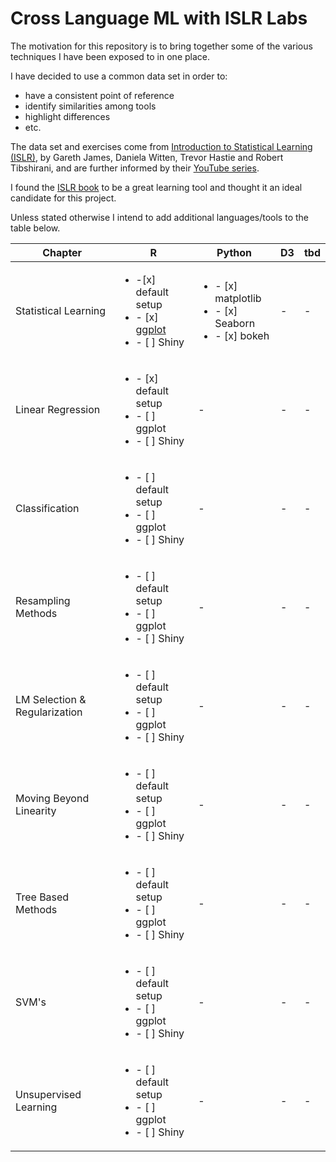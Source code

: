 # Cross Language ML with ISLR Labs


The motivation for this repository is to bring together some of the various techniques I have been exposed to in one place. 

I have decided to use a common data set in order to:

- have a consistent point of reference
- identify similarities among tools
- highlight differences
- etc.

The data set and exercises come from [Introduction to Statistical Learning (ISLR)](http://www-bcf.usc.edu/~gareth/ISL/), by Gareth James, Daniela Witten, Trevor Hastie and Robert Tibshirani, and are further informed by their [YouTube series](https://www.youtube.com/user/dataschool/playlists?shelf_id=4&view=50&sort=dd). 

I found the [ISLR book](http://www-bcf.usc.edu/~gareth/ISL/ISLR%20Sixth%20Printing.pdf) to be a great learning tool and thought it an ideal candidate for this project. 

Unless stated otherwise I intend to add additional languages/tools to the table below.

| Chapter  | R  | Python  | D3 | tbd |
| ------------- | ------------- | ------------- | ------------- | ------------- |
| Statistical Learning  |<ul><li>-[x] default setup</li><li>- [x] [ggplot](ch02_Statistical_Learning/ch02_ggplot.md)</li><li>- [ ] Shiny</li></ul>| <ul><li>- [x] matplotlib</li><li>- [x] Seaborn</li><li>- [x] bokeh</li></ul> | - | - |
| Linear Regression  | <ul><li>- [x] default setup</li><li>- [ ] ggplot</li><li>- [ ] Shiny</li></ul> | - | - | - |
| Classification  | <ul><li>- [ ] default setup</li><li>- [ ] ggplot</li><li>- [ ] Shiny</li></ul> | - | - | - |
| Resampling Methods  | <ul><li>- [ ] default setup</li><li>- [ ] ggplot</li><li>- [ ] Shiny</li></ul>  | - | - | - |
| LM Selection & Regularization  | <ul><li>- [ ] default setup</li><li>- [ ] ggplot</li><li>- [ ] Shiny</li></ul>  | - | - | - |
| Moving Beyond Linearity  | <ul><li>- [ ] default setup</li><li>- [ ] ggplot</li><li>- [ ] Shiny</li></ul>  | - | - | - |
| Tree Based Methods | <ul><li>- [ ] default setup</li><li>- [ ] ggplot</li><li>- [ ] Shiny</li></ul>  | - | - | - |
| SVM's  | <ul><li>- [ ] default setup</li><li>- [ ] ggplot</li><li>- [ ] Shiny</li></ul>  | - | - | - |
| Unsupervised Learning | <ul><li>- [ ] default setup</li><li>- [ ] ggplot</li><li>- [ ] Shiny</li></ul>  | - | - | - |
